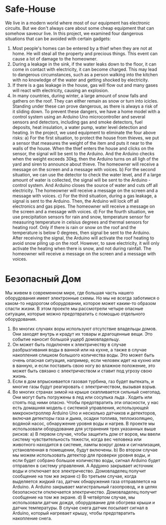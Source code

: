# Safe-House
We live in a modern world where most of our equipment has electronic circuits. But we don't always care about some cheap equipment that can somehow saveour live. In this project, we examined four dangerous situations that can be avoided with certain gadgets:
1.	Most people's homes can be entered by a thief when they are not at home. He will steal all the property and precious things. This event can cause a lot of damage to the homeowner.
2.	During a leakage in the sink, if the water leaks down to the floor, it can come in contact with electricity, it can become charged. This may lead to dangerous circumstances, such as a person walking into the kitchen with no knowledge of the water and getting shocked by electricity.
3.	If there is a gas leakage in the house, gas will flow out and many gases will react with electricity, causing an explosion.
4.	In many countries, during winter, a large amount of snow falls and gathers on the roof. They can either remain as snow or turn into icicles. Standing under these can prove dangerous, as there is always a risk of it sliding down.
To prevent these dangers, we have a home model with a control system using an Arduino Uno microcontroller and several sensors and detectors, including gas and smoke detectors, fuel deposits, heat insulation, a water pump, water level detection and heating. In the project, we used equipment to eliminate the four above risks:
  a)	For the first situation, to protect the house from thieves, we put a sensor that measures the weight of the item and puts it near to the walls of the house. When the thief enters the house and clicks on the sensor, the signal will be sent to the Arduino. And the Arduino checks when the weight exceeds 30kg, then the Arduino turns on all ligh of the yard and siren to announce about thieve. The homeowner will receive a message on the screen and a message with voices.
  b)	For the second situation, we can use the detector to check the water level, and if a large amount of water is collected, the signal will be sent to the Arduino - control system. And Arduino closes the source of water and cuts off all electricity. The homeowner will receive a message on the screen and a message with voices.
  c)	For the third situation, during a gas leakage, a signal is sent to the Arduino. Then, the Arduino will lock off all electronics and gas pipes. The homeowner will receive a message on the screen and a message with voices.
  d)	For the fourth situation, we use precipitation sensors for rain and snow, temperature sensor for measuring  temperature in celsius degrees and thermal sensors for heating roof. Only if there is rain or snow on the roof and the temperature is below 0 degrees, then signal be sent to the Arduino. After receiving the signal, the Arduino will activate the roof heating to avoid snow piling up on the roof. However, to save electricity, it will only activate the heating when there is snow, and not during rainfall. The homeowner will receive a message on the screen and a message with voices.


#  Безопасный  Дом 
Мы живем в современном мире, где большая часть нашего оборудования имеет электронные схемы. Но мы не всегда заботимся о каком-то недорогом оборудовании, которое может каким-то образом спасти жизни. В этом проекте мы рассмотрели четыре опасные ситуации, которые можно предотвратить с помощью отдельного оборудования.
1. Во многих случаях воры используют отсутствие владельцы домов. Они заходят внутрь и крадут их товары и драгоценные вещи. Это событие наносит большой ущерб домовладельцу.
2. Он может быть подключен к электричеству в случае разбрызгивания воды в ванной или на кухне, а также в случае накопления слишком большого количества воды. Это может быть очень опасная ситуация, например, если человек идет на кухню или в ванную, и если поставить свою ногу во влажное положение, это может быть связано с электричеством и ставит под угрозу свою жизнь.
3. Если в дом впрыскивается газовая турбина, газ будет вытекать, и многие газы будут реагировать с электричеством, вызывая взрыв.
4. Во многих странах зимой на крыше скапливается сильный снегопад. Они могут быть погружены в лед или сосулька льда . Ходить или стоять под ними опасно.
Чтобы предотвратить эти опасности, у нас есть домашняя модель с системой управления, использующей микроконтроллер Arduino Uno и несколько датчиков и детекторов, включая детекторы газа и дыма, осадки топлива, теплоизоляцию, водяной насос, обнаружение уровня воды и нагрев. В проекте мы использовали оборудование для устранения трех указанных выше рисков:
  a) В первом случае, чтобы защитить дом от воров, мы ввели систему чувствительность  тяжести, когда  вес человека или животного  находится в системе, лампы  вокруг дома и сигнализация, установленная в помещении, будут включены.
  b) Во втором случае мы можем использовать детектор для проверки уровня воды, и если будет собрано большое количество воды, сигнал Arduino будет отправлен в систему управления. А Ардуино закрывает источник воды и отключает все электричество. Домовладелец получит сообщение на том же экране
  c) Во третьем случае, когда выделяется жидкий газ, датчик обнаружения газа отправляется на Arduino. А Arduino закрывает магистральный газопровод, и в целях безопасности отключается электричество. Домовладелец получит сообщение на том же экране.
  d) В четвёртом случае, мы использовали датчик дождя, оборудование для обогрева крыши и датчик температуры. В случае снега датчик посылает сигнал в Arduino, который нагревает крышу, чтобы предотвратить накопление снега.
